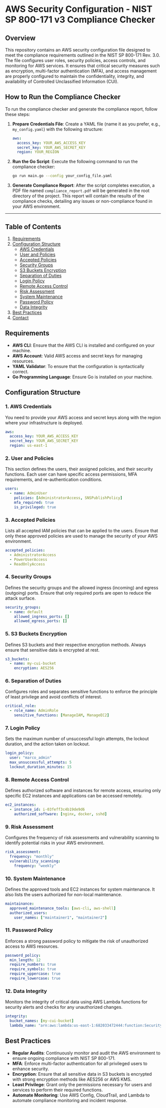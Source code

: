 
# AWS Security Configuration - NIST SP 800-171 v3 Compliance Checker

## Overview

This repository contains an AWS security configuration file designed to meet the compliance requirements outlined in the NIST SP 800-171 Rev. 3.0. The file configures user roles, security policies, access controls, and monitoring for AWS services. It ensures that critical security measures such as encryption, multi-factor authentication (MFA), and access management are properly configured to maintain the confidentiality, integrity, and availability of Controlled Unclassified Information (CUI).

## How to Run the Compliance Checker

To run the compliance checker and generate the compliance report, follow these steps:

1. **Prepare Credentials File**: 
   Create a YAML file (name it as you prefer, e.g., `my_config.yaml`) with the following structure:
   ```yaml
   aws:
     access_key: YOUR_AWS_ACCESS_KEY
     secret_key: YOUR_AWS_SECRET_KEY
     region: YOUR_REGION
   ```

2. **Run the Go Script**:
   Execute the following command to run the compliance checker:
   ```bash
   go run main.go --config your_config_file.yaml
   ```

   

3. **Generate Compliance Report**:
   After the script completes execution, a PDF file named `compliance_report.pdf` will be generated in the root directory of the project. This report will contain the results of the compliance checks, detailing any issues or non-compliance found in your AWS environment.

---

## Table of Contents

1. [Requirements](#requirements)
2. [Configuration Structure](#configuration-structure)
    - [AWS Credentials](#aws-credentials)
    - [User and Policies](#user-and-policies)
    - [Accepted Policies](#accepted-policies)
    - [Security Groups](#security-groups)
    - [S3 Buckets Encryption](#s3-buckets-encryption)
    - [Separation of Duties](#separation-of-duties)
    - [Login Policy](#login-policy)
    - [Remote Access Control](#remote-access-control)
    - [Risk Assessment](#risk-assessment)
    - [System Maintenance](#system-maintenance)
    - [Password Policy](#password-policy)
    - [Data Integrity](#data-integrity)
3. [Best Practices](#best-practices)
4. [Contact](#contact)

## Requirements

- **AWS CLI**: Ensure that the AWS CLI is installed and configured on your machine.
- **AWS Account**: Valid AWS access and secret keys for managing resources.
- **YAML Validator**: To ensure that the configuration is syntactically correct.
- **Go Programming Language**: Ensure Go is installed on your machine.

## Configuration Structure

### 1. AWS Credentials

You need to provide your AWS access and secret keys along with the region where your infrastructure is deployed.

```yaml
aws:
  access_key: YOUR_AWS_ACCESS_KEY
  secret_key: YOUR_AWS_SECRET_KEY
  region: us-east-1
```

### 2. User and Policies

This section defines the users, their assigned policies, and their security functions. Each user can have specific access permissions, MFA requirements, and re-authentication conditions.

```yaml
users:
  - name: AdminUser
    policies: [AdministratorAccess, SNSPublishPolicy]
    mfa_required: true
    is_privileged: true
```

### 3. Accepted Policies

Lists all accepted IAM policies that can be applied to the users. Ensure that only these approved policies are used to manage the security of your AWS environment.

```yaml
accepted_policies:
  - AdministratorAccess
  - PowerUserAccess
  - ReadOnlyAccess
```

### 4. Security Groups

Defines the security groups and the allowed ingress (incoming) and egress (outgoing) ports. Ensure that only required ports are open to reduce the attack surface.

```yaml
security_groups:
  - name: default
    allowed_ingress_ports: []
    allowed_egress_ports: []
```

### 5. S3 Buckets Encryption

Defines S3 buckets and their respective encryption methods. Always ensure that sensitive data is encrypted at rest.

```yaml
s3_buckets:
  - name: my-cui-bucket
    encryption: AES256
```

### 6. Separation of Duties

Configures roles and separates sensitive functions to enforce the principle of least privilege and avoid conflicts of interest.

```yaml
critical_role:
  - role_name: AdminRole
    sensitive_functions: [ManageIAM, ManageEC2]
```

### 7. Login Policy

Sets the maximum number of unsuccessful login attempts, the lockout duration, and the action taken on lockout.

```yaml
login_policy:
  user: "marco_admin"
  max_unsuccessful_attempts: 5
  lockout_duration_minutes: 15
```

### 8. Remote Access Control

Defines authorized software and instances for remote access, ensuring only specific EC2 instances and applications can be accessed remotely.

```yaml
ec2_instances:
  - instance_id: i-03feff3c4b19de9d6
    authorized_software: [nginx, docker, sshd]
```

### 9. Risk Assessment

Configures the frequency of risk assessments and vulnerability scanning to identify potential risks in your AWS environment.

```yaml
risk_assessment:
  frequency: "monthly"
  vulnerability_scanning:
    frequency: "weekly"
```

### 10. System Maintenance

Defines the approved tools and EC2 instances for system maintenance. It also lists the users authorized for non-local maintenance.

```yaml
maintainance:
  approved_maintenance_tools: [aws-cli, aws-shell]
  authorized_users:
    user_names: ["maintainer1", "maintainer2"]
```

### 11. Password Policy

Enforces a strong password policy to mitigate the risk of unauthorized access to AWS resources.

```yaml
password_policy:
  min_length: 12
  require_numbers: true
  require_symbols: true
  require_uppercase: true
  require_lowercase: true
```

### 12. Data Integrity

Monitors the integrity of critical data using AWS Lambda functions for security alerts and checks for any unauthorized changes.

```yaml
integrity:
  bucket_names: [my-cui-bucket]
  lambda_name: "arn:aws:lambda:us-east-1:682033472444:function:SecurityAlertsFunction"
```

## Best Practices

- **Regular Audits**: Continuously monitor and audit the AWS environment to ensure ongoing compliance with NIST SP 800-171.
- **MFA**: Enforce multi-factor authentication for all privileged users to enhance security.
- **Encryption**: Ensure that all sensitive data in S3 buckets is encrypted with strong encryption methods like AES256 or AWS KMS.
- **Least Privilege**: Grant only the permissions necessary for users and services to perform their required functions.
- **Automate Monitoring**: Use AWS Config, CloudTrail, and Lambda to automate compliance monitoring and incident response.

